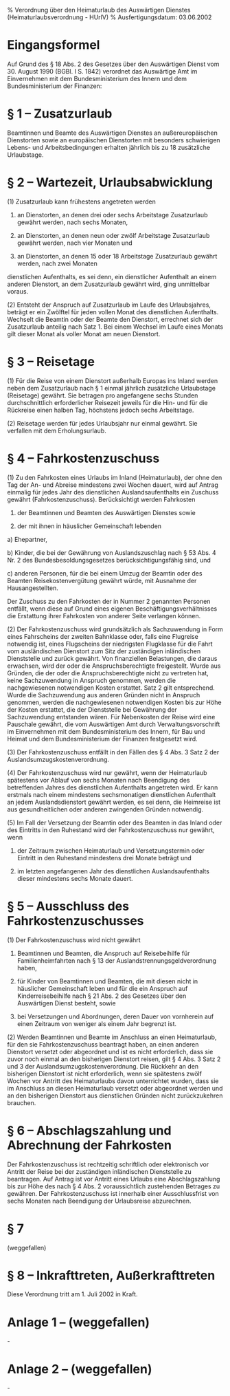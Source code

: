 % Verordnung über den Heimaturlaub des Auswärtigen Dienstes  (Heimaturlaubsverordnung - HUrlV)
% Ausfertigungsdatum: 03.06.2002
 
# Eingangsformel

Auf Grund des § 18 Abs. 2 des Gesetzes über den Auswärtigen Dienst vom 30. August 1990 (BGBl. I S. 1842) verordnet das Auswärtige Amt im Einvernehmen mit dem Bundesministerium des Innern und dem Bundesministerium der Finanzen:

# § 1 – Zusatzurlaub

Beamtinnen und Beamte des Auswärtigen Dienstes an außereuropäischen Dienstorten sowie an europäischen Dienstorten mit besonders schwierigen Lebens- und Arbeitsbedingungen erhalten jährlich bis zu 18 zusätzliche Urlaubstage.

# § 2 – Wartezeit, Urlaubsabwicklung

(1) Zusatzurlaub kann frühestens angetreten werden

1. an Dienstorten, an denen drei oder sechs Arbeitstage Zusatzurlaub gewährt werden, nach sechs Monaten,

2. an Dienstorten, an denen neun oder zwölf Arbeitstage Zusatzurlaub gewährt werden, nach vier Monaten und

3. an Dienstorten, an denen 15 oder 18 Arbeitstage Zusatzurlaub gewährt werden, nach zwei Monaten

dienstlichen Aufenthalts, es sei denn, ein dienstlicher Aufenthalt an einem anderen Dienstort, an dem Zusatzurlaub gewährt wird, ging unmittelbar voraus.

(2) Entsteht der Anspruch auf Zusatzurlaub im Laufe des Urlaubsjahres, beträgt er ein Zwölftel für jeden vollen Monat des dienstlichen Aufenthalts. Wechselt die Beamtin oder der Beamte den Dienstort, errechnet sich der Zusatzurlaub anteilig nach Satz 1. Bei einem Wechsel im Laufe eines Monats gilt dieser Monat als voller Monat am neuen Dienstort.

# § 3 – Reisetage

(1) Für die Reise von einem Dienstort außerhalb Europas ins Inland werden neben dem Zusatzurlaub nach § 1 einmal jährlich zusätzliche Urlaubstage (Reisetage) gewährt. Sie betragen pro angefangene sechs Stunden durchschnittlich erforderlicher Reisezeit jeweils für die Hin- und für die Rückreise einen halben Tag, höchstens jedoch sechs Arbeitstage.

(2) Reisetage werden für jedes Urlaubsjahr nur einmal gewährt. Sie verfallen mit dem Erholungsurlaub.

# § 4 – Fahrkostenzuschuss

(1) Zu den Fahrkosten eines Urlaubs im Inland (Heimaturlaub), der ohne den Tag der An- und Abreise mindestens zwei Wochen dauert, wird auf Antrag einmalig für jedes Jahr des dienstlichen Auslandsaufenthalts ein Zuschuss gewährt (Fahrkostenzuschuss). Berücksichtigt werden Fahrkosten

1. der Beamtinnen und Beamten des Auswärtigen Dienstes sowie

2. der mit ihnen in häuslicher Gemeinschaft lebenden

a) Ehepartner,

b) Kinder, die bei der Gewährung von Auslandszuschlag nach § 53 Abs. 4 Nr. 2 des Bundesbesoldungsgesetzes berücksichtigungsfähig sind, und

c) anderen Personen, für die bei einem Umzug der Beamtin oder des Beamten Reisekostenvergütung gewährt würde, mit Ausnahme der Hausangestellten.

Der Zuschuss zu den Fahrkosten der in Nummer 2 genannten Personen entfällt, wenn diese auf Grund eines eigenen Beschäftigungsverhältnisses die Erstattung ihrer Fahrkosten von anderer Seite verlangen können.

(2) Der Fahrkostenzuschuss wird grundsätzlich als Sachzuwendung in Form eines Fahrscheins der zweiten Bahnklasse oder, falls eine Flugreise notwendig ist, eines Flugscheins der niedrigsten Flugklasse für die Fahrt vom ausländischen Dienstort zum Sitz der zuständigen inländischen Dienststelle und zurück gewährt. Von finanziellen Belastungen, die daraus erwachsen, wird der oder die Anspruchsberechtigte freigestellt. Wurde aus Gründen, die der oder die Anspruchsberechtigte nicht zu vertreten hat, keine Sachzuwendung in Anspruch genommen, werden die nachgewiesenen notwendigen Kosten erstattet. Satz 2 gilt entsprechend. Wurde die Sachzuwendung aus anderen Gründen nicht in Anspruch genommen, werden die nachgewiesenen notwendigen Kosten bis zur Höhe der Kosten erstattet, die der Dienststelle bei Gewährung der Sachzuwendung entstanden wären. Für Nebenkosten der Reise wird eine Pauschale gewährt, die vom Auswärtigen Amt durch Verwaltungsvorschrift im Einvernehmen mit dem Bundesministerium des Innern, für Bau und Heimat und dem Bundesministerium der Finanzen festgesetzt wird.

(3) Der Fahrkostenzuschuss entfällt in den Fällen des § 4 Abs. 3 Satz 2 der Auslandsumzugskostenverordnung.

(4) Der Fahrkostenzuschuss wird nur gewährt, wenn der Heimaturlaub spätestens vor Ablauf von sechs Monaten nach Beendigung des betreffenden Jahres des dienstlichen Aufenthalts angetreten wird. Er kann erstmals nach einem mindestens sechsmonatigen dienstlichen Aufenthalt an jedem Auslandsdienstort gewährt werden, es sei denn, die Heimreise ist aus gesundheitlichen oder anderen zwingenden Gründen notwendig.

(5) Im Fall der Versetzung der Beamtin oder des Beamten in das Inland oder des Eintritts in den Ruhestand wird der Fahrkostenzuschuss nur gewährt, wenn

1. der Zeitraum zwischen Heimaturlaub und Versetzungstermin oder Eintritt in den Ruhestand mindestens drei Monate beträgt und

2. im letzten angefangenen Jahr des dienstlichen Auslandsaufenthalts dieser mindestens sechs Monate dauert.

# § 5 – Ausschluss des Fahrkostenzuschusses

(1) Der Fahrkostenzuschuss wird nicht gewährt

1. Beamtinnen und Beamten, die Anspruch auf Reisebeihilfe für Familienheimfahrten nach § 13 der Auslandstrennungsgeldverordnung haben,

2. für Kinder von Beamtinnen und Beamten, die mit diesen nicht in häuslicher Gemeinschaft leben und für die ein Anspruch auf Kinderreisebeihilfe nach § 21 Abs. 2 des Gesetzes über den Auswärtigen Dienst besteht, sowie

3. bei Versetzungen und Abordnungen, deren Dauer von vornherein auf einen Zeitraum von weniger als einem Jahr begrenzt ist.

(2) Werden Beamtinnen und Beamte im Anschluss an einen Heimaturlaub, für den sie Fahrkostenzuschuss beantragt haben, an einen anderen Dienstort versetzt oder abgeordnet und ist es nicht erforderlich, dass sie zuvor noch einmal an den bisherigen Dienstort reisen, gilt § 4 Abs. 3 Satz 2 und 3 der Auslandsumzugskostenverordnung. Die Rückkehr an den bisherigen Dienstort ist nicht erforderlich, wenn sie spätestens zwölf Wochen vor Antritt des Heimaturlaubs davon unterrichtet wurden, dass sie im Anschluss an diesen Heimaturlaub versetzt oder abgeordnet werden und an den bisherigen Dienstort aus dienstlichen Gründen nicht zurückzukehren brauchen.

# § 6 – Abschlagszahlung und Abrechnung der Fahrkosten

Der Fahrkostenzuschuss ist rechtzeitig schriftlich oder elektronisch vor Antritt der Reise bei der zuständigen inländischen Dienststelle zu beantragen. Auf Antrag ist vor Antritt eines Urlaubs eine Abschlagszahlung bis zur Höhe des nach § 4 Abs. 2 voraussichtlich zustehenden Betrages zu gewähren. Der Fahrkostenzuschuss ist innerhalb einer Ausschlussfrist von sechs Monaten nach Beendigung der Urlaubsreise abzurechnen.

# § 7

(weggefallen)

# § 8 – Inkrafttreten, Außerkrafttreten

Diese Verordnung tritt am 1. Juli 2002 in Kraft.

# Anlage 1 – (weggefallen)

\-

# Anlage 2 – (weggefallen)

\-
